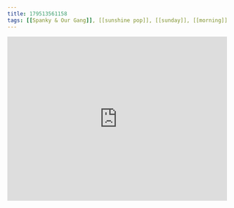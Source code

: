 ```yaml
---
title: 179513561158
tags: [[Spanky & Our Gang]], [[sunshine pop]], [[sunday]], [[morning]]
---
```

<iframe allow="accelerometer; autoplay; clipboard-write; encrypted-media; gyroscope; picture-in-picture" allowfullscreen="" frameborder="0" height="375" id="youtube_iframe" src="https://www.youtube.com/embed/aFC3XhNnwBU?feature=oembed&amp;enablejsapi=1&amp;origin=https://safe.txmblr.com&amp;wmode=opaque" width="500"></iframe>